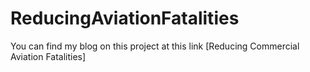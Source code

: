 # ReducingAviationFatalities
You can find my blog on this project at this link [Reducing Commercial Aviation Fatalities]


